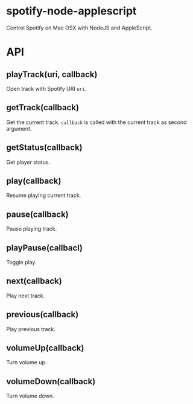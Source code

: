 spotify-node-applescript
========================

Control Spotify on Mac OSX with NodeJS and AppleScript.

API
===

playTrack(uri, callback)
------------------------
Open track with Spotify URI `uri`.

getTrack(callback)
------------------
Get the current track. `callback` is called with the current track as second argument.

getStatus(callback)
-------------------
Get player status.

play(callback)
--------------
Resume playing current track.

pause(callback)
---------------
Pause playing track.

playPause(callbacl)
-------------------
Toggle play.

next(callback)
--------------
Play next track.

previous(callback)
------------------
Play previous track.

volumeUp(callback)
------------------
Turn volume up.

volumeDown(callback)
--------------------
Turn volume down.
